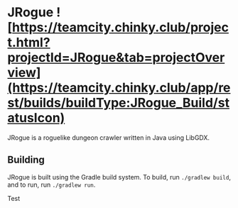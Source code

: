 # JRogue ![https://teamcity.chinky.club/project.html?projectId=JRogue&tab=projectOverview](https://teamcity.chinky.club/app/rest/builds/buildType:JRogue_Build/statusIcon)
JRogue is a roguelike dungeon crawler written in Java using LibGDX.

## Building
JRogue is built using the Gradle build system. To build, run `./gradlew build`, and to run, run `./gradlew run`.

Test